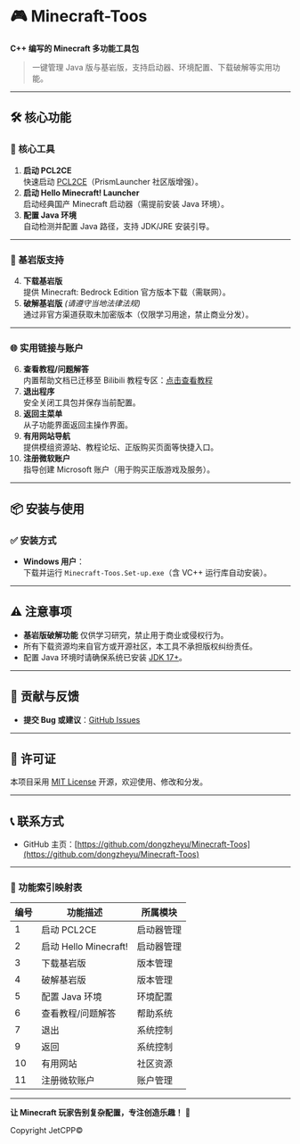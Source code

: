 # 🎮 Minecraft-Toos  
**C++ 编写的 Minecraft 多功能工具包**

> 一键管理 Java 版与基岩版，支持启动器、环境配置、下载破解等实用功能。

---

## 🛠️ 核心功能  

### 🔧 核心工具
1. **启动 PCL2CE**  
   快速启动 [PCL2CE](https://github.com/PCL-Community/PCL2-CE)（PrismLauncher 社区版增强）。
2. **启动 Hello Minecraft! Launcher**  
   启动经典国产 Minecraft 启动器（需提前安装 Java 环境）。
3. **配置 Java 环境**  
   自动检测并配置 Java 路径，支持 JDK/JRE 安装引导。

---

### 🧱 基岩版支持
4. **下载基岩版**  
   提供 Minecraft: Bedrock Edition 官方版本下载（需联网）。
5. **破解基岩版** *(请遵守当地法律法规)*  
   通过非官方渠道获取未加密版本（仅限学习用途，禁止商业分发）。

---

### 🌐 实用链接与账户
6. **查看教程/问题解答**  
   内置帮助文档已迁移至 Bilibili 教程专区：[点击查看教程](https://space.bilibili.com/3546730880567808?spm_id_from=333.1007.0.0)
7. **退出程序**  
   安全关闭工具包并保存当前配置。
9. **返回主菜单**  
   从子功能界面返回主操作界面。
10. **有用网站导航**  
    提供模组资源站、教程论坛、正版购买页面等快捷入口。
11. **注册微软账户**  
    指导创建 Microsoft 账户（用于购买正版游戏及服务）。

---

## 📦 安装与使用  

### ✅ 安装方式
- **Windows 用户**：  
  下载并运行 `Minecraft-Toos.Set-up.exe`（含 VC++ 运行库自动安装）。

---

## ⚠️ 注意事项
- **基岩版破解功能** 仅供学习研究，禁止用于商业或侵权行为。  
- 所有下载资源均来自官方或开源社区，本工具不承担版权纠纷责任。  
- 配置 Java 环境时请确保系统已安装 [JDK 17+](https://adoptium.net/)。

---

## 🤝 贡献与反馈  
- **提交 Bug 或建议**：[GitHub Issues](https://github.com/dongzheyu/Minecraft-Toos/issues/2)

---

## 📜 许可证  
本项目采用 [MIT License](LICENSE) 开源，欢迎使用、修改和分发。

---

## 📞 联系方式  
- GitHub 主页：[https://github.com/dongzheyu/Minecraft-Toos](https://github.com/dongzheyu/Minecraft-Toos)

---

### 📌 功能索引映射表  
| 编号 | 功能描述                | 所属模块         |
|------|-------------------------|------------------|
| 1    | 启动 PCL2CE             | 启动器管理       |
| 2    | 启动 Hello Minecraft!   | 启动器管理       |
| 3    | 下载基岩版              | 版本管理         |
| 4    | 破解基岩版              | 版本管理         |
| 5    | 配置 Java 环境          | 环境配置         |
| 6    | 查看教程/问题解答       | 帮助系统         |
| 7    | 退出                    | 系统控制         |
| 9    | 返回                    | 系统控制         |
| 10   | 有用网站                | 社区资源         |
| 11   | 注册微软账户            | 账户管理         |

---

**让 Minecraft 玩家告别复杂配置，专注创造乐趣！** 🚀

Copyright JetCPP©
